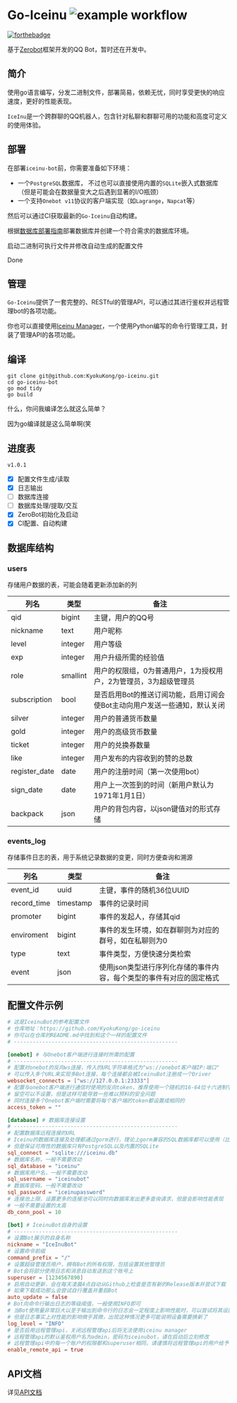 # Go-Iceinu ![example workflow](https://github.com/KyokuKong/go-iceinu/actions/workflows/go.yml/badge.svg)
[![forthebadge](https://forthebadge.com/images/badges/made-with-go.svg)](https://forthebadge.com)

基于[Zerobot](https://github.com/wdvxdr1123/ZeroBot)框架开发的QQ Bot，暂时还在开发中。

## 简介

使用go语言编写，分发二进制文件，部署简易，依赖无忧，同时享受更快的响应速度，更好的性能表现。

`IceInu`是一个跨群聊的QQ机器人，包含针对私聊和群聊可用的功能和高度可定义的使用体验。

## 部署

在部署`iceinu-bot`前，你需要准备如下环境：
- 一个`PostgreSQL`数据库， 不过也可以直接使用内置的`SQLite`嵌入式数据库（但是可能会在数据量变大之后遇到显著的I/O瓶颈）
- 一个支持`Onebot v11`协议的客户端实现（如`Lagrange`，`Napcat`等）

然后可以通过CI获取最新的`Go-Iceinu`自动构建。

根据[数据库部署指南](./数据库部署指南.md)部署数据库并创建一个符合需求的数据库环境。

启动二进制可执行文件并修改自动生成的配置文件

Done

## 管理

`Go-Iceinu`提供了一套完整的、RESTful的管理API，可以通过其进行鉴权并远程管理bot的各项功能。

你也可以直接使用[Iceinu Manager](./cli/README.md)，一个使用Python编写的命令行管理工具，封装了管理API的各项功能。

## 编译

```shell
git clone git@github.com:KyokuKong/go-iceinu.git
cd go-iceinu-bot
go mod tidy
go build
```

什么，你问我编译怎么就这么简单？

因为go编译就是这么简单啊(笑

## 进度表

`v1.0.1`
- [x] 配置文件生成/读取
- [x] 日志输出
- [ ] 数据库连接
- [ ] 数据库处理/提取/交互
- [x] ZeroBot初始化及启动
- [x] CI配置、自动构建

## 数据库结构

### users
存储用户数据的表，可能会随着更新添加新的列

| 列名            | 类型       | 备注                                       |
|---------------|----------|------------------------------------------|
| qid           | bigint   | 主键，用户的QQ号                                |
| nickname      | text     | 用户昵称                                     |
| level         | integer  | 用户等级                                     |
| exp           | integer  | 用户升级所需的经验值                               |
| role          | smallint | 用户的权限组，0为普通用户，1为授权用户，2为管理员，3为超级管理员       |
| subscription  | bool     | 是否启用Bot的推送订阅功能，启用订阅会使Bot主动向用户发送一些通知，默认关闭 |
| silver        | integer  | 用户的普通货币数量                                |
| gold          | integer  | 用户的高级货币数量                                |
| ticket        | integer  | 用户的兑换券数量                                 |
| like          | integer  | 用户发布的内容收到的赞的总数                           |
| register_date | date     | 用户的注册时间（第一次使用bot）                        |
| sign_date     | date     | 用户上一次签到的时间（新用户默认为1971年1月1日）              |
| backpack      | json     | 用户的背包内容，以json键值对的形式存储                    |

### events_log
存储事件日志的表，用于系统记录数据的变更，同时方便查询和溯源

| 列名          | 类型        | 备注                                   |
|-------------|-----------|--------------------------------------|
| event_id    | uuid      | 主键，事件的随机36位UUID                      |
| record_time | timestamp | 事件的记录时间                              |
| promoter    | bigint    | 事件的发起人，存储其qid                        |
| enviroment  | bigint    | 事件的发生环境，如在群聊则为对应的群号，如在私聊则为0          |
| type        | text      | 事件类型，方便快速分类检索                        |
| event       | json      | 使用json类型进行序列化存储的事件内容，每个类型的事件有对应的固定格式 |

## 配置文件示例

```toml
# 这是IceinuBot的参考配置文件
# 仓库地址：https://github.com/KyokuKong/go-iceinu
# 你可以在仓库的README.md中找到和这个一样的配置文件
# ----------------------------------------------------

[onebot] # 与Onebot客户端进行连接时所需的配置
# ----------------------------------------------------
# 配置对onebot的反向ws连接，传入的URL字符串格式为"ws://onebot客户端IP:端口"
# 可以传入多个URL来实现多Bot连接，每个连接都会被IceinuBot注册成一个Driver
websocket_connects = ["ws://127.0.0.1:23333"]
# 配置与onebot客户端进行通信时使用的反向token，推荐使用一个随机的16-64位十六进制字符串
# 留空可以不设置，但是这样可能导致一些难以预料的安全问题
# 同时连接多个Onebot客户端时需要将每个客户端的token都设置成相同的
access_token = ""

[database] # 数据库连接设置
# ----------------------------------------------------
# 配置数据库远程连接的URL
# Iceinu的数据库连接及处理都通过gorm进行，理论上gorm兼容的SQL数据库都可以使用（比如MySQL）
# 但是保证可用性的数据库只有PostgreSQL以及内置的SQLite
sql_connect = "sqlite:///iceinu.db"
# 数据库名称，一般不需要改动
sql_database = "iceinu"
# 数据库用户名，一般不需要改动
sql_username = "iceinubot"
# 数据库密码，一般不需要改动
sql_password = "iceinupassword"
# 连接池上限，设置更多的连接池可以同时向数据库发出更多查询请求，但是会影响性能表现
# 一般不需要设置的太高
db_conn_pool = 10

[bot] # IceinuBot自身的设置
# ----------------------------------------------------
# 设置Bot展示的自身名称
nickname = "IceInuBot"
# 设置命令前缀
command_prefix = "/"
# 设置超级管理员用户，拥有Bot的所有权限，包括设置其他管理员
# Bot会将部分使用日志和消息自动发送到这个账号上
superuser = [1234567890]
# 启用自动更新，会在每天凌晨4点自动从Github上检查是否有新的Release版本并尝试下载
# 如果下载成功那么会尝试自行覆盖并重启Bot
auto_update = false
# Bot向命令行输出日志的等级阈值，一般使用INFO即可
# 当Bot使用量非常巨大以至于输出到命令行的日志会一定程度上影响性能时，可以尝试将其设置到更高的等级
# 但是日志事实上对性能的影响微乎其微，出现这种情况更多可能说明设备需要换新了
log_level = "INFO"
# 是否启用远程管理api，关闭远程管理api后将无法使用iceinu manager
# 远程管理api的默认鉴权用户名为admin，密码为iceinubot，请在启动后立刻修改
# 远程管理api中的每一个账户的权限都和superuser相同，请谨慎将远程管理api的用户给予他人
enable_remote_api = true

```

## API文档

详见[API文档](./API文档.md)